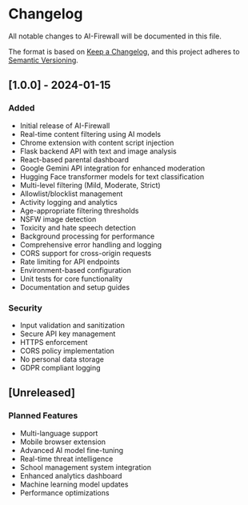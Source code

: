 # Changelog

All notable changes to AI-Firewall will be documented in this file.

The format is based on [Keep a Changelog](https://keepachangelog.com/en/1.0.0/),
and this project adheres to [Semantic Versioning](https://semver.org/spec/v2.0.0.html).

## [1.0.0] - 2024-01-15

### Added
- Initial release of AI-Firewall
- Real-time content filtering using AI models
- Chrome extension with content script injection
- Flask backend API with text and image analysis
- React-based parental dashboard
- Google Gemini API integration for enhanced moderation
- Hugging Face transformer models for text classification
- Multi-level filtering (Mild, Moderate, Strict)
- Allowlist/blocklist management
- Activity logging and analytics
- Age-appropriate filtering thresholds
- NSFW image detection
- Toxicity and hate speech detection
- Background processing for performance
- Comprehensive error handling and logging
- CORS support for cross-origin requests
- Rate limiting for API endpoints
- Environment-based configuration
- Unit tests for core functionality
- Documentation and setup guides

### Security
- Input validation and sanitization
- Secure API key management
- HTTPS enforcement
- CORS policy implementation
- No personal data storage
- GDPR compliant logging

## [Unreleased]

### Planned Features
- Multi-language support
- Mobile browser extension
- Advanced AI model fine-tuning
- Real-time threat intelligence
- School management system integration
- Enhanced analytics dashboard
- Machine learning model updates
- Performance optimizations
